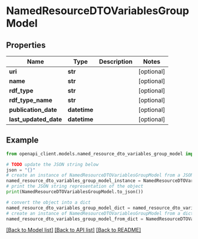 # NamedResourceDTOVariablesGroupModel


## Properties

Name | Type | Description | Notes
------------ | ------------- | ------------- | -------------
**uri** | **str** |  | [optional] 
**name** | **str** |  | [optional] 
**rdf_type** | **str** |  | [optional] 
**rdf_type_name** | **str** |  | [optional] 
**publication_date** | **datetime** |  | [optional] 
**last_updated_date** | **datetime** |  | [optional] 

## Example

```python
from openapi_client.models.named_resource_dto_variables_group_model import NamedResourceDTOVariablesGroupModel

# TODO update the JSON string below
json = "{}"
# create an instance of NamedResourceDTOVariablesGroupModel from a JSON string
named_resource_dto_variables_group_model_instance = NamedResourceDTOVariablesGroupModel.from_json(json)
# print the JSON string representation of the object
print(NamedResourceDTOVariablesGroupModel.to_json())

# convert the object into a dict
named_resource_dto_variables_group_model_dict = named_resource_dto_variables_group_model_instance.to_dict()
# create an instance of NamedResourceDTOVariablesGroupModel from a dict
named_resource_dto_variables_group_model_from_dict = NamedResourceDTOVariablesGroupModel.from_dict(named_resource_dto_variables_group_model_dict)
```
[[Back to Model list]](../README.md#documentation-for-models) [[Back to API list]](../README.md#documentation-for-api-endpoints) [[Back to README]](../README.md)


